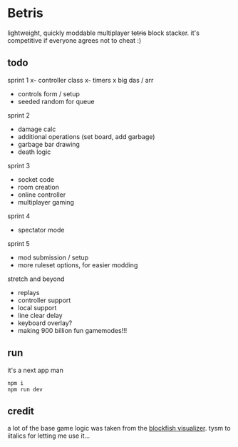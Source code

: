 # Betris

lightweight, quickly moddable multiplayer ~~tetris~~ block stacker. it's competitive if everyone agrees not to cheat :)

## todo

sprint 1
x- controller class
x- timers
x big das / arr
- controls form / setup
- seeded random for queue

sprint 2
- damage calc
- additional operations (set board, add garbage)
- garbage bar drawing
- death logic

sprint 3
- socket code
- room creation
- online controller
- multiplayer gaming

sprint 4
- spectator mode

sprint 5
- mod submission / setup
- more ruleset options, for easier modding

stretch and beyond
- replays
- controller support
- local support
- line clear delay
- keyboard overlay?
- making 900 billion fun gamemodes!!!

## run

it's a next app man

```
npm i
npm run dev
```


## credit

a lot of the base game logic was taken from the [blockfish visualizer](https://github.com/blockfish/blockfish-visualizer). tysm to iitalics for letting me use it...

